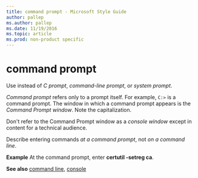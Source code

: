 ```yaml
---
title: command prompt - Microsoft Style Guide
author: pallep
ms.author: pallep
ms.date: 11/19/2016
ms.topic: article
ms.prod: non-product specific
---
```


# command prompt

Use instead of *C prompt*, *command-line prompt*, or *system prompt*.

*Command prompt* refers only to a prompt itself. For example, `C:>` is a command prompt. The window in which a command prompt appears is the *Command Prompt window*. Note the capitalization.

Don't refer to the Command Prompt window as a *console window* except in content for a technical audience.

Describe entering commands *at a command prompt*, not *on a command line*.

**Example** At the command prompt, enter **certutil -setreg ca**.

**See also**  [command line](/style-guide/a-z-word-list-term-collections/c/command-line), [console](/style-guide/a-z-word-list-term-collections/c/console)
